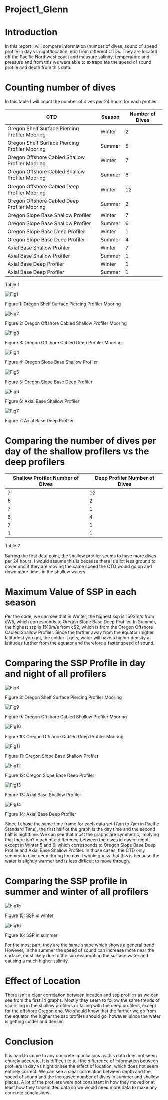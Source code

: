 # Project1_Glenn

# Introduction

In this report I will compare information (number of dives, sound of speed profile in day vs night/location, etc) from different CTDs.  They are located off the Pacific Northwest coast and measure salinity, temperature and pressure and from this we were able to extrapolate the speed of sound profile and depth from this data.

# Counting number of dives

In this table I will count the number of dives per 24 hours for each profiler.


| CTD  | Season | Number of Dives |
| ------------- | ------------- | ------------- | 
| Oregon Shelf Surface Piercing Profiler Mooring  | Winter | 2 |
| Oregon Shelf Surface Piercing Profiler Mooring  | Summer | 5 |
| Oregon Offshore Cabled Shallow Profiler Mooring  | Winter | 7 |
| Oregon Offshore Cabled Shallow Profiler Mooring  | Summer | 6 |
| Oregon Offshore Cabled Deep Profiler Mooring  | Winter | 12 |
| Oregon Offshore Cabled Deep Profiler Mooring  | Summer | 2 |
| Oregon Slope Base Shallow Profiler  | Winter | 7 |
| Oregon Slope Base Shallow Profiler  | Summer | 6 |
| Oregon Slope Base Deep Profiler  | Winter | 1 |
| Oregon Slope Base Deep Profiler  | Summer | 4 |
| Axial Base Shallow Profiler  | Winter | 7 |
| Axial Base Shallow Profiler  | Summer | 1 |
| Axial Base Deep Profiler  | Winter | 1 |
| Axial Base Deep Profiler  | Summer | 1 |

Table 1

![Fig1](https://github.com/TheAvidArtist/Project1_Glenn/blob/master/1.PNG)


Figure 1: Oregon Shelf Surface Piercing Profiler Mooring




![Fig2](https://github.com/TheAvidArtist/Project1_Glenn/blob/master/2.PNG)


Figure 2: Oregon Offshore Cabled Shallow Profiler Mooring




![Fig3](https://github.com/TheAvidArtist/Project1_Glenn/blob/master/3.PNG)


Figure 3: Oregon Offshore Cabled Deep Profiler Mooring





![Fig4](https://github.com/TheAvidArtist/Project1_Glenn/blob/master/4.PNG)


Figure 4: Oregon Slope Base Shallow Profiler





![Fig5](https://github.com/TheAvidArtist/Project1_Glenn/blob/master/5.PNG)


Figure 5: Oregon Slope Base Deep Profiler




![Fig6](https://github.com/TheAvidArtist/Project1_Glenn/blob/master/6.PNG)


Figure 6: Axial Base Shallow Profiler




![Fig7](https://github.com/TheAvidArtist/Project1_Glenn/blob/master/7.PNG)


Figure 7: Axial Base Deep Profiler


# Comparing the number of dives per day of the shallow profilers vs the deep profilers


| Shallow Profiler Number of Dives | Deep Profiler Number of Dives |
| ------------- | ------------- |
| 7 | 12 |
| 6 | 2 |
| 7 | 1 |
| 6 | 4 |
| 7 | 1 |
| 1 | 1 |

Table 2

Barring the first data point, the shallow profiler seems to have more dives per 24 hours.  I would assume this is because there is a lot less ground to cover and if they are moving the same speed the CTD would go up and down more times in the shallow waters.

# Maximum Value of SSP in each season

Per the code, we can see that in Winter, the highest ssp is 1503m/s from cW5, which corresponds to Oregon Slope Base Deep Profiler. In Summer, the highest ssp is 1510m/s from cS2, which is from the Oregon Offshore Cabled Shallow Profiler. Since the farther away from the equator (higher latitudes) you get, the colder it gets, water will have a higher density at latitudes further from the equator and therefore a faster speed of sound.


# Comparing the SSP Profile in day and night of all profilers



![Fig8](https://github.com/TheAvidArtist/Project1_Glenn/blob/master/8.PNG)


Figure 8: Oregon Shelf Surface Piercing Profiler Mooring



![Fig9](https://github.com/TheAvidArtist/Project1_Glenn/blob/master/9.PNG)


Figure 9: Oregon Offshore Cabled Shallow Profiler Mooring



![Fig10](https://github.com/TheAvidArtist/Project1_Glenn/blob/master/10.PNG)


Figure 10: Oregon Offshore Cabled Deep Profiler Mooring



![Fig11](https://github.com/TheAvidArtist/Project1_Glenn/blob/master/11.PNG)


Figure 11: Oregon Slope Base Shallow Profiler



![Fig12](https://github.com/TheAvidArtist/Project1_Glenn/blob/master/12.PNG)


Figure 12: Oregon Slope Base Deep Profiler



![Fig13](https://github.com/TheAvidArtist/Project1_Glenn/blob/master/13.PNG)


Figure 13: Axial Base Shallow Profiler




![Fig14](https://github.com/TheAvidArtist/Project1_Glenn/blob/master/14.PNG)


Figure 14: Axial Base Deep Profiler




Since I chose the same time frame for each data set (7am to 7am in Pacific Standard Time), the first half of the graph is the day time and the second half is nighttime.  We can see that most the graphs are symmetric, implying that there isn’t much of a difference between the dives in day or night, except in Winter 5 and 6, which corresponds to Oregon Slope Base Deep Profile and Axial Base Shallow Profiler.  In those cases, the CTD only seemed to dive deep during the day.  I would guess that this is because the water is slightly warmer and is less difficult to move through.



# Comparing the SSP profile in summer and winter of all profilers


![Fig15](https://github.com/TheAvidArtist/Project1_Glenn/blob/master/15.PNG)


Figure 15: SSP in winter



![Fig16](https://github.com/TheAvidArtist/Project1_Glenn/blob/master/16.PNG)


Figure 16: SSP in summer


For the most part, they are the same shape which shows a general trend.  However, in the summer the speed of sound can increase more near the surface, most likely due to the sun evaporating the surface water and causing a much higher salinity.


# Effect of Location

There isn’t a clear correlation between location and ssp profiles as we can see from the first 14 graphs.  Mostly they seem to follow the same trends of ssp rising in the shallow profilers or falling with the deep profilers, except for the offshore Oregon one.  We should know that the farther we go from the equator, the higher the ssp profiles should go, however, since the water is getting colder and denser.

# Conclusion

It is hard to come to any concrete conclusions as this data does not seem entirely accurate.  It is difficult to tell the difference of information between profilers in day vs night or see the effect of location, which does not seem entirely correct.  We can see a clear correlation between depth and the speed of sound and the increased number of dives in summer and shallow places.  A lot of the profilers were not consistent in how they moved or at least how they transmitted data so we would need more data to make any concrete conclusions.
